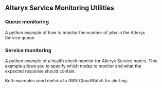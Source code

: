 ## Alteryx Service Monitoring Utilities

### Queue monitoring
	
A python example of how to monitor the number of jobs in the Alteryx Service queue.

### Service monitoring

A python example of a health check monitor for Alteryx Service nodes.  This example allows you to specify which nodes to monitor and what the expected response should contain.

Both examples send metrics to AWS CloudWatch for alerting.
